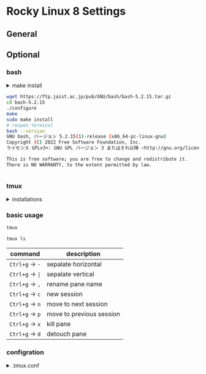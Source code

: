 # Rocky Linux 8 Settings

## General

## Optional

### bash

<details>
<summary>make install<summary>

``` bash
wget https://ftp.jaist.ac.jp/pub/GNU/bash/bash-5.2.15.tar.gz
cd bash-5.2.15
./configure
make
sudo make install
# reopen terminal
bash --version
GNU bash, バージョン 5.2.15(1)-release (x86_64-pc-linux-gnu)
Copyright (C) 2022 Free Software Foundation, Inc.
ライセンス GPLv3+: GNU GPL バージョン 3 またはそれ以降 <http://gnu.org/licenses/gpl.html>

This is free software; you are free to change and redistribute it.
There is NO WARRANTY, to the extent permitted by law.
```

</details>

### tmux

<details>
<summary>installations</summary>

``` bash
wget https://github.com/tmux/tmux/releases/download/3.3a/tmux-3.3a.tar.gz
tar -zvxf tmux-3.3a.tar.gz
cd tmux-3.3a

./configure
sudo dnf search libevent | grep devel
sudo dnf install libevent-devel
./configure
make
sudo make install
cd ~
tmux -V
tmux 3.3a
```

</details>

### basic usage

``` zsh
tmux
```

``` zsh
tmux ls

```

|command|description|
|--|--|
|`Ctrl+g` -> `-`|sepalate horizontal|
|`Ctrl+g` -> `\|`|sepalate vertical|
|`Ctrl+g` -> `,`|rename pane name|
|`Ctrl+g` -> `c`|new session|
|`Ctrl+g` -> `n`|move to next session|
|`Ctrl+g` -> `p`|move to previous session|
|`Ctrl+g` -> `x`|kill pane|
|`Ctrl+g` -> `d`|detouch pane|

### configration

<details>
<summary>.tmux.conf</summary>

``` .tmux.conf
# tmux起動時のshellをデフォルト設定してるshellにする
set -g default-shell "${SHELL}"
set -g default-command "${SHELL}"

# prefixをCtrl + gに変更
unbind C-b
set -g prefix C-g
bind C-g send-prefix

# 水平分割と垂直分割
bind \\ split-window -h
bind - split-window -v

# pane Noを表示
set -g display-panes-time 1000

# paneの開始を1からに変更
set -g base-index 1

# マウスでpineの切り替えやリサイズを有効にする
set -g mouse on

# マウスホイールでヒストリではなくスクロールできるようにする
# set -g mouse on
set -g terminal-override 'xterm*:smcup@:rmcup@'

# コピーモードのキー操作をviライクにする
set-window-option -g mode-keys vi
bind-key -T copy-mode-vi 'v' send -X begin-selection
bind-key -T copy-mode-vi 'C-v' send -X rectangle-toggle
bind-key -T copy-mode-vi 'y' send -X copy-selection

# コピーした際にwindowのクリップボードにも転送する
# Linux (dnf isntalll xsel)
bind-key -T copy-mode-vi Enter send-keys -X copy-pipe-and-cancel "xsel -bi"
# WSL
# bind-key -T copy-mode-vi Enter send-keys -X copy-pipe-and-cancel clip.exe

set -s escape-time 0

```

</details>

